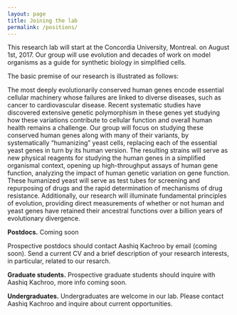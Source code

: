 ```yaml
---
layout: page
title: Joining the lab
permalink: /positions/
---
```



<a id="postdocs"></a>
This research lab will start at the Concordia University, Montreal. on August 1st, 2017. Our group will use evolution and decades of work on model organisms as a guide for synthetic biology in simplified cells.

The basic premise of our research is illustrated as follows:

The most deeply evolutionarily conserved human genes encode essential cellular machinery whose failures are linked to diverse diseases, such as cancer to cardiovascular disease. Recent systematic studies have discovered extensive genetic polymorphism in these genes yet studying how these variations contribute to cellular function and overall human health remains a challenge. Our group will focus on studying these conserved human genes along with many of their variants, by systematically “humanizing” yeast cells, replacing each of the essential yeast genes in turn by its human version. The resulting strains will serve as new physical reagents for studying the human genes in a simplified organismal context, opening up high-throughput assays of human gene function, analyzing the impact of human genetic variation on gene function. These humanized yeast will serve as test tubes for screening and repurposing of drugs and the rapid determination of mechanisms of drug resistance. Additionally, our research will illuminate fundamental principles of evolution, providing direct measurements of whether or not human and yeast genes have retained their ancestral functions over a billion years of evolutionary divergence.


**Postdocs.**
Coming soon

Prospective postdocs should contact Aashiq Kachroo by email (coming soon). Send a current CV and a brief description of your research interests, in particular, related to our resarch. 

**Graduate students.**
Prospective graduate students should inquire with Aashiq Kachroo, more info coming soon.

**Undergraduates.**
Undergraduates are welcome in our lab. Please contact Aashiq Kachroo and inquire about current opportunities.
